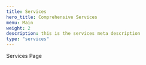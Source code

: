 ```yaml
---
title: Services
hero_title: Comprehensive Services
menu: Main
weight: 2
description: this is the services meta description
type: "services"
---
```


Services Page